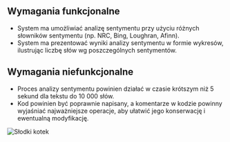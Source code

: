 ## Wymagania funkcjonalne
- System ma umożliwiać analizę sentymentu przy użyciu różnych słowników sentymentu (np. NRC, Bing, Loughran, Afinn).
- System ma prezentować wyniki analizy sentymentu w formie wykresów, ilustrując liczbę słów wg poszczególnych sentymentów.
## Wymagania niefunkcjonalne
- Proces analizy sentymentu powinien działać w czasie krótszym niż 5 sekund dla tekstu do 10 000 słów.
- Kod powinien być poprawnie napisany, a komentarze w kodzie powinny wyjaśniać najważniejsze operacje, aby ułatwić jego konserwację i ewentualną modyfikację.

![Słodki kotek](https://media1.giphy.com/media/v1.Y2lkPTc5MGI3NjExNGVjeWJyMTdzY2tsNDVxNmJ5d2RyNWVkYW9rMmN5dGR0cXA4Z283eCZlcD12MV9pbnRlcm5hbF9naWZfYnlfaWQmY3Q9Zw/LHZyixOnHwDDy/giphy.gif)
